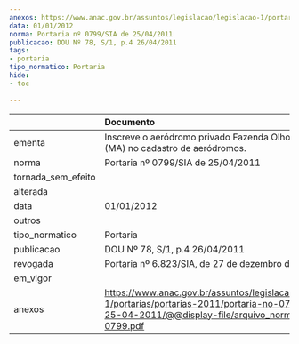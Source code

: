 ```yaml
---
anexos: https://www.anac.gov.br/assuntos/legislacao/legislacao-1/portarias/portarias-2011/portaria-no-0799-sia-de-25-04-2011/@@display-file/arquivo_norma/PA2011-0799.pdf
data: 01/01/2012
norma: Portaria nº 0799/SIA de 25/04/2011
publicacao: DOU Nº 78, S/1, p.4 26/04/2011
tags:
- portaria
tipo_normatico: Portaria
hide: 
- toc 
 
---
```


|                    | Documento                                                                                                                                                         |
|:-------------------|:------------------------------------------------------------------------------------------------------------------------------------------------------------------|
| ementa             | Inscreve o aeródromo privado Fazenda Olho DŽÁgua (MA) no cadastro de aeródromos.                                                                                  |
| norma              | Portaria nº 0799/SIA de 25/04/2011                                                                                                                                |
| tornada_sem_efeito |                                                                                                                                                                   |
| alterada           |                                                                                                                                                                   |
| data               | 01/01/2012                                                                                                                                                        |
| outros             |                                                                                                                                                                   |
| tipo_normatico     | Portaria                                                                                                                                                          |
| publicacao         | DOU Nº 78, S/1, p.4 26/04/2011                                                                                                                                    |
| revogada           | Portaria nº 6.823/SIA, de 27 de dezembro de 2021.                                                                                                                 |
| em_vigor           |                                                                                                                                                                   |
| anexos             | https://www.anac.gov.br/assuntos/legislacao/legislacao-1/portarias/portarias-2011/portaria-no-0799-sia-de-25-04-2011/@@display-file/arquivo_norma/PA2011-0799.pdf |